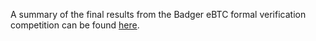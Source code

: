 A summary of the final results from the Badger eBTC formal verification competition can be found [here](https://docs.google.com/spreadsheets/d/1-O1hELSE3wi0WzvQI2w--0GlilCJTFGpVTRXIQsyFAk/edit?usp=sharing).

